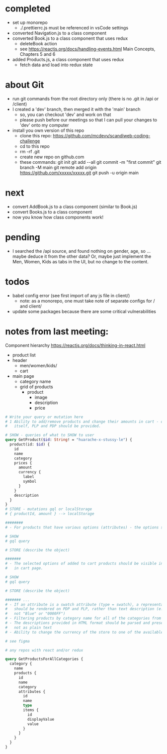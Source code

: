 
# completed
* set up monorepo
  * ./.prettierrc.js must be referenced in vsCode settings
* converted Navigation.js to a class component
* converted Book.js to a class component that uses redux
  * deleteBook action
  * see https://reactjs.org/docs/handling-events.html Main Concepts, Chapters 5 and 6
* added Products.js, a class component that uses redux
  * fetch data and load into redux state
# about Git
* run git commands from the root directory only (there is no .git in /api or /client)
* I created a 'dev' branch, then merged it with the 'main' branch
  * so, you can checkout 'dev' and work on that
  * please push before our meetings so that I can pull your changes to 'dev' onto my computer
* install you own version of this repo
  * clone this repo: https://github.com/mcdevv/scandiweb-coding-challenge
  * cd to this repo
  * rm -rf .git
  * create new repo on github.com
  * these commands:
git init
git add --all
git commit -m "first commit"
git branch -M main
git remote add origin https://github.com/xxxxx/xxxxx.git
git push -u origin main

# next 
* convert AddBook.js to a class component (similar to Book.js)
* convert Books.js to a class component
* now you know how class components work!

# pending
* I searched the /api source, and found nothing on gender, age, so ... maybe deduce it from the other data? Or, maybe just implement the Men, Women, Kids as tabs in the UI, but no change to the content.


# todos
* babel config error (see first import of any js file in client/)
  * note: as a monorepo, one must take note of separate configs for / and client/
* update some packages because there are some critical vulnerabilities
# notes from last meeting:

Component hierarchy
https://reactjs.org/docs/thinking-in-react.html
* product list
* header
  * men/women/kids/
  * cart
* main page
  * category name
  * grid of products
    * product
      * image
      * description
      * price

```graphql
# Write your query or mutation here
# 1 Ability to add/remove products and change their amounts in cart - on the cart page
#   itself, PLP and PDP should be provided.

# SHOW - queries of what to SHOW to user
query GetProduct($id: String! = "huarache-x-stussy-le") {
  product(id: $id) {
    id
    name
    category 
    prices {
      amount
      currency {
        label
        symbol
      }
    }
    description
  }
}
# STORE - mutations gql or localStorage
# { productId, amount } --> localStorage

########
# - For products that have various options (attributes) - the options should be selected.

# SHOW
# gql query

# STORE (describe the object)

#######
# - The selected options of added to cart products should be visible in cart overlay and
#   in cart page.

# SHOW
# gql query

# STORE (describe the object)

####### ...
# - If an attribute is a swatch attribute (type = swatch), a representation of the value
#   should be rendered on PDP and PLP, rather than text description (e.g. the color itself,
#   not "Blue" or "0000FF")
# - Filtering products by category name for all of the categories from BE
# - The descriptions provided in HTML format should be parsed and presented as HTML,
#   not as plain text
# - Ability to change the currency of the store to one of the available currencies

# see figma

# any repos with react and/or redux

query GetProductsForAllCategories {
  category {
    name
    products {
      id
      name
      category
      attributes {
        id
        name 
        type
        items {
          id
          displayValue
          value
        }
      }
    }
  }
}

```

